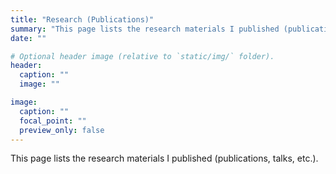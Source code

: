 ```yaml
---
title: "Research (Publications)"
summary: "This page lists the research materials I published (publications, talks, etc.)."
date: ""

# Optional header image (relative to `static/img/` folder).
header:
  caption: ""
  image: ""

image:
  caption: ""
  focal_point: ""
  preview_only: false
---
```


This page lists the research materials I published (publications, talks, etc.).
